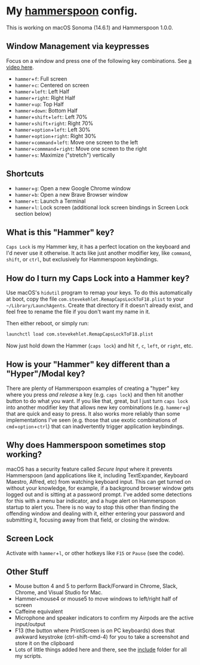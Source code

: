 # My [hammerspoon](http://www.hammerspoon.org/) config.

This is working on macOS Sonoma (14.6.1) and Hammerspoon 1.0.0.

## Window Management via keypresses

Focus on a window and press one of the following key combinations. See [a video here](https://youtu.be/OjS6LqKEPcA).

* `hammer`+`f`: Full screen
* `hammer`+`c`: Centered on screen
* `hammer`+`left`: Left Half
* `hammer`+`right`: Right Half
* `hammer`+`up`: Top Half
* `hammer`+`down`: Bottom Half
* `hammer`+`shift`+`left`: Left 70%
* `hammer`+`shift`+`right`: Right 70%
* `hammer`+`option`+`left`: Left 30%
* `hammer`+`option`+`right`: Right 30%
* `hammer`+`command`+`left`: Move one screen to the left
* `hammer`+`commmand`+`right`: Move one screen to the right
* `hammer`+`s`: Maximize ("stretch") vertically

## Shortcuts

* `hammer`+`g`: Open a new Google Chrome window
* `hammer`+`b`: Open a new Brave Browser window
* `hammer`+`t`: Launch a Terminal
* `hammer`+`l`: Lock screen (additional lock screen bindings in Screen Lock section below)

## What is this "Hammer" key?

`Caps Lock` is my Hammer key, it has a perfect location on the keyboard and I'd never use it otherwise. It acts like just another modifier key, like `command`, `shift`, or `ctrl`, but exclusively for Hammerspoon keybindings.

## How do I turn my Caps Lock into a Hammer key?

Use macOS's `hidutil` program to remap your keys. To do this automatically at boot, copy the file `com.stevekehlet.RemapCapsLockToF18.plist` to your `~/Library/LaunchAgents`. Create that directory if it doesn't already exist, and feel free to rename the file if you don't want my name in it.

Then either reboot, or simply run:

```bash
launchctl load com.stevekehlet.RemapCapsLockToF18.plist
```

Now just hold down the Hammer (`caps lock`) and hit `f`, `c`, `left`, or `right`, etc.

## How is your "Hammer" key different than a "Hyper"/Modal key?

There are plenty of Hammerspoon examples of creating a "hyper" key where you press *and release* a key (e.g. `caps lock`) and then hit another button to do what you want. If you like that, great, but I just turn `caps lock` into another modifier key that allows new key combinations (e.g. `hammer`+`g`) that are quick and easy to press. It also works more reliably than some implementations I've seen (e.g. those that use exotic combinations of `cmd`+`option`+`ctrl`) that can inadvertently trigger application keybindings.

## Why does Hammerspoon sometimes stop working?

macOS has a security feature called *Secure Input* where it prevents Hammerspoon (and applications like it, including TextExpander, Keyboard Maestro, Alfred, etc) from watching keyboard input. This can get turned on without your knowledge, for example, if a background browser window gets logged out and is sitting at a password prompt. I've added some detections for this with a menu bar indicator, and a huge alert on Hammerspoon startup to alert you. There is no way to stop this other than finding the offending window and dealing with it, either entering your password and submitting it, focusing away from that field, or closing the window.

## Screen Lock

Activate with `hammer`+`l`, or other hotkeys like `F15` or `Pause` (see the code).

## Other Stuff

* Mouse button 4 and 5 to perform Back/Forward in Chrome, Slack, Chrome, and Visual Studio for Mac.
* Hammer+mouse4 or mouse5 to move windows to left/right half of screen
* Caffeine equivalent
* Microphone and speaker indicators to confirm my Airpods are the active input/output
* F13 (the button where PrintScreen is on PC keyboards) does that awkward keystroke (ctrl-shift-cmd-4) for you to take a screenshot and store it on the clipboard
* Lots of little things added here and there, see the [include](./include/) folder for all my scripts.
